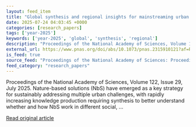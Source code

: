 ```yaml
---
layout: feed_item
title: "Global synthesis and regional insights for mainstreaming urban nature-based solutions"
date: 2025-07-24 04:03:45 +0000
categories: [research_papers]
tags: ['year-2025']
keywords: ['year-2025', 'global', 'synthesis', 'regional']
description: "Proceedings of the National Academy of Sciences, Volume 122, Issue 29, July 2025"
external_url: https://www.pnas.org/doi/abs/10.1073/pnas.2315910121?af=R
is_feed: true
source_feed: "Proceedings of the National Academy of Sciences: Proceedings of the National Academy of Sciences: Table of Contents"
feed_category: "research_papers"
---
```


Proceedings of the National Academy of Sciences, Volume 122, Issue 29, July 2025. Nature-based solutions (NbS) have emerged as a key strategy for sustainably addressing multiple urban challenges, with rapidly increasing knowledge production requiring synthesis to better understand whether and how NbS work in different social, ...

[Read original article](https://www.pnas.org/doi/abs/10.1073/pnas.2315910121?af=R)
